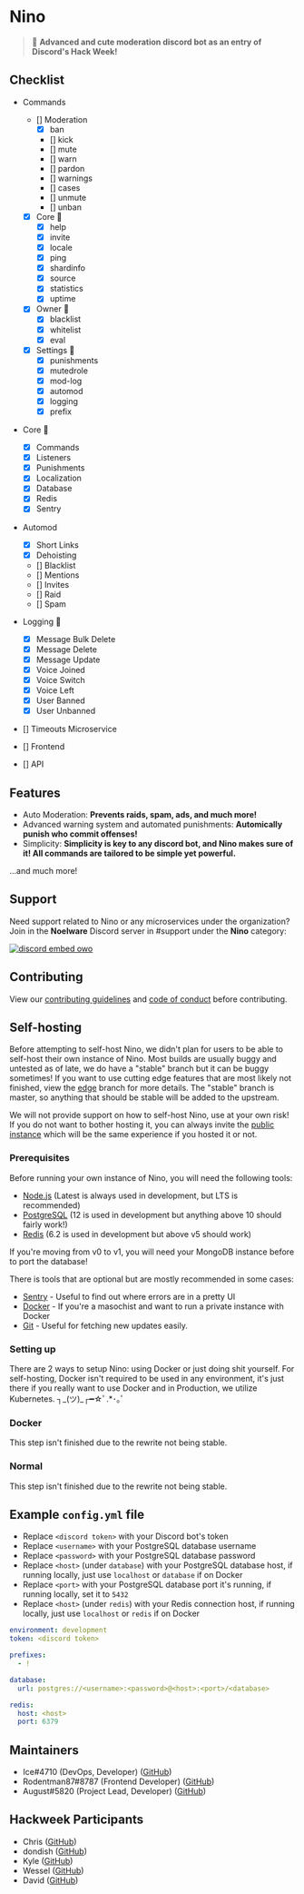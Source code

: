 # Nino
> :hammer: **Advanced and cute moderation discord bot as an entry of Discord's Hack Week!**

## Checklist
- Commands
  - [] Moderation
    - [x] ban
    - [] kick
    - [] mute
    - [] warn
    - [] pardon
    - [] warnings
    - [] cases
    - [] unmute
    - [] unban
  - [x] Core :tada:
    - [x] help
    - [x] invite
    - [x] locale
    - [x] ping
    - [x] shardinfo
    - [x] source
    - [x] statistics
    - [x] uptime
  - [x] Owner :tada:
    - [x] blacklist
    - [x] whitelist
    - [x] eval
  - [x] Settings :tada:
    - [x] punishments
    - [x] mutedrole
    - [x] mod-log
    - [x] automod
    - [x] logging
    - [x] prefix

- Core :tada:
  - [x] Commands
  - [x] Listeners
  - [x] Punishments
  - [x] Localization
  - [x] Database
  - [x] Redis
  - [x] Sentry

- Automod
  - [x] Short Links
  - [x] Dehoisting
  - [] Blacklist
  - [] Mentions
  - [] Invites
  - [] Raid
  - [] Spam

- Logging :tada:
  - [x] Message Bulk Delete
  - [x] Message Delete
  - [x] Message Update
  - [x] Voice Joined
  - [x] Voice Switch
  - [x] Voice Left
  - [x] User Banned
  - [x] User Unbanned

- [] Timeouts Microservice
- [] Frontend
- [] API

## Features
- Auto Moderation: **Prevents raids, spam, ads, and much more!**
- Advanced warning system and automated punishments: **Automically punish who commit offenses!**
- Simplicity: **Simplicity is key to any discord bot, and Nino makes sure of it! All commands are tailored to be simple yet powerful.**

...and much more!

## Support
Need support related to Nino or any microservices under the organization? Join in the **Noelware** Discord server in #support under the **Nino** category:

[![discord embed owo](https://discord.com/api/v8/guilds/824066105102303232/widget.png?style=banner3)](https://discord.gg/ATmjFH9kMH)

## Contributing
View our [contributing guidelines](https://github.com/NinoDiscord/Nino/blob/master/CONTRIBUTING.md) and [code of conduct](https://github.com/NinoDiscord/Nino/blob/master/CODE_OF_CONDUCT.md) before contributing.

## Self-hosting
Before attempting to self-host Nino, we didn't plan for users to be able to self-host their own instance of Nino. Most builds are usually buggy and untested as of late, we do have a "stable" branch but it can be buggy sometimes! If you want to use cutting edge features that are most likely not finished, view the [edge](https://github.com/NinoDiscord/Nino/tree/edge) branch for more details. The "stable" branch is master, so anything that should be stable will be added to the upstream.

We will not provide support on how to self-host Nino, use at your own risk! If you do not want to bother hosting it, you can always invite the [public instance](https://discord.com/oauth2/authorize?client_id=531613242473054229&scope=bot) which will be the same experience if you hosted it or not.

### Prerequisites
Before running your own instance of Nino, you will need the following tools:

- [Node.js](https://nodejs.org) (Latest is always used in development, but LTS is recommended)
- [PostgreSQL](https://postgresql.org) (12 is used in development but anything above 10 should fairly work!)
- [Redis](https://redis.io) (6.2 is used in development but above v5 should work)

If you're moving from v0 to v1, you will need your MongoDB instance before to port the database!

There is tools that are optional but are mostly recommended in some cases:

- [Sentry](https://sentry.io) - Useful to find out where errors are in a pretty UI
- [Docker](https://docker.com) - If you're a masochist and want to run a private instance with Docker
- [Git](https://git-scm.com) - Useful for fetching new updates easily.

### Setting up
There are 2 ways to setup Nino: using Docker or just doing shit yourself. For self-hosting, Docker isn't required to be used in any environment, it's just there if you really want to use Docker and in Production, we utilize Kubernetes. ┐\_(ツ)\_┌━☆ﾟ.*･｡ﾟ

### Docker
This step isn't finished due to the rewrite not being stable.

### Normal
This step isn't finished due to the rewrite not being stable.

## Example `config.yml` file
- Replace `<discord token>` with your Discord bot's token
- Replace `<username>` with your PostgreSQL database username
- Replace `<password>` with your PostgreSQL database password
- Replace `<host>` (under `database`) with your PostgreSQL database host, if running locally, just use `localhost` or `database` if on Docker
- Replace `<port>` with your PostgreSQL database port it's running, if running locally, set it to `5432`
- Replace `<host>` (under `redis`) with your Redis connection host, if running locally, just use `localhost` or `redis` if on Docker

```yml
environment: development
token: <discord token>

prefixes:
  - !

database:
  url: postgres://<username>:<password>@<host>:<port>/<database>

redis:
  host: <host>
  port: 6379
```

## Maintainers
* Ice#4710 (DevOps, Developer) ([GitHub](https://github.com/IceeMC))
* Rodentman87#8787 (Frontend Developer) ([GitHub](https://github.com/Rodentman87))
* August#5820 (Project Lead, Developer) ([GitHub](https://github.com/auguwu))

## Hackweek Participants
* Chris ([GitHub](https://github.com/auguwu))
* dondish ([GitHub](https://github.com/dondish))
* Kyle ([GitHub](https://github.com/scrap))
* Wessel ([GitHub](https://github.com/Wessel))
* David ([GitHub](https://github.com/davidjcralph))
